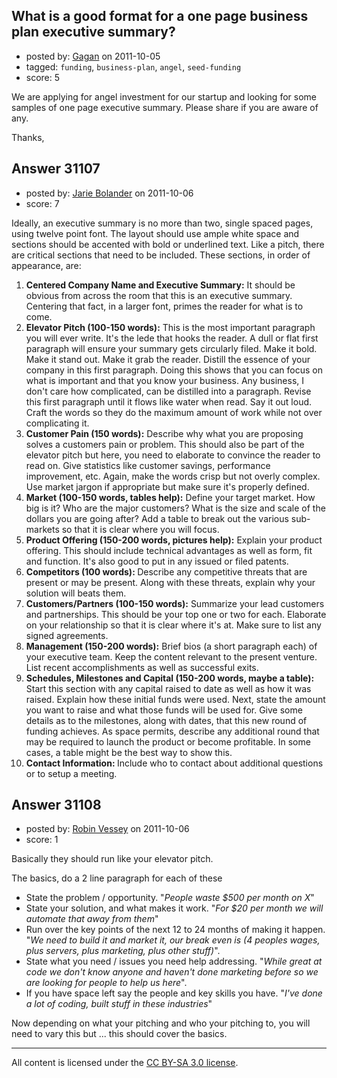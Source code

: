 ## What is a good format for a one page business plan executive summary?

- posted by: [Gagan](https://stackexchange.com/users/-1/12841-gagan) on 2011-10-05
- tagged: `funding`, `business-plan`, `angel`, `seed-funding`
- score: 5

We are applying for angel investment for our startup and looking for some samples of one page executive summary. Please share if you are aware of any.

Thanks,



## Answer 31107

- posted by: [Jarie Bolander](https://stackexchange.com/users/-1/585-jarie-bolander) on 2011-10-06
- score: 7

Ideally, an executive summary is no more than two, single spaced pages, using twelve point font. The layout should use ample white space and sections should be accented with bold or underlined text. Like a pitch, there are critical sections that need to be included. These sections, in order of appearance, are:
<ol>
 <li><strong>Centered Company Name and Executive Summary:</strong> It should be obvious from across the room that this is an executive summary. Centering that fact, in a larger font, primes the reader for what is to come.</li>
 <li><strong>Elevator Pitch (100-150 words):</strong> This is the most important paragraph you will ever write. It's the lede that hooks the reader. A dull or flat first paragraph will ensure your summary gets circularly filed. Make it bold. Make it stand out. Make it grab the reader. Distill the essence of your company in this first paragraph. Doing this shows that you can focus on what is important and that you know your business. Any business, I don't care how complicated, can be distilled into a paragraph. Revise this first paragraph until it flows like water when read. Say it out loud. Craft the words so they do the maximum amount of work while not over complicating it.</li>
 <li><strong>Customer Pain (150 words):</strong> Describe why what you are proposing solves a customers pain or problem. This should also be part of the elevator pitch but here, you need to elaborate to convince the reader to read on. Give statistics like customer savings, performance improvement, etc. Again, make the words crisp but not overly complex. Use market jargon if appropriate but make sure it's properly defined.</li>
 <li><strong>Market (100-150 words, tables help):</strong> Define your target market. How big is it? Who are the major customers? What is the size and scale of the dollars you are going after? Add a table to break out the various sub-markets so that it is clear where you will focus.</li>
 <li><strong>Product Offering (150-200 words, pictures help):</strong> Explain your product offering. This should include technical advantages as well as form, fit and function. It's also good to put in any issued or filed patents.</li>
 <li><strong>Competitors (100 words): </strong>Describe any competitive threats that are present or may be present. Along with these threats, explain why your solution will beats them.</li>
 <li><strong>Customers/Partners (100-150 words):</strong> Summarize your lead customers and partnerships. This should be your top one or two for each. Elaborate on your relationship so that it is clear where it's at. Make sure to list any signed agreements.</li>
 <li><strong>Management (150-200 words):</strong> Brief bios (a short paragraph each) of your executive team. Keep the content relevant to the present venture. List recent accomplishments as well as successful exits.</li>
 <li><strong>Schedules, Milestones and Capital (150-200 words, maybe a table): </strong>Start this section with any capital raised to date as well as how it was raised. Explain how these initial funds were used. Next, state the amount you want to raise and what those funds will be used for. Give some details as to the milestones, along with dates, that this new round of funding achieves. As space permits, describe any additional round that may be required to launch the product or become profitable. In some cases, a table might be the best way to show this.</li>
 <li><strong>Contact Information: </strong>Include who to contact about additional questions or to setup a meeting.</li>
</ol>


## Answer 31108

- posted by: [Robin Vessey](https://stackexchange.com/users/-1/984-robin-vessey) on 2011-10-06
- score: 1

Basically they should run like your elevator pitch.

The basics, do a 2 line paragraph for each of these 

 - State the problem / opportunity. "*People waste $500 per month on X*"
 - State your solution, and what makes it work. "*For $20 per month we will automate that away from them*"
 - Run over the key points of the next 12 to 24 months of making it happen. "*We need to build it and market it, our break even is (4 peoples wages, plus servers, plus marketing, plus other stuff)*".
 - State what you need / issues you need help addressing. "*While great at code we don't know anyone and haven't done marketing before so we are looking for people to help us here*".
 - If you have space left say the people and key skills you have. "*I've done a lot of coding, built stuff in these industries*"

Now depending on what your pitching and who your pitching to, you will need to vary this but ... this should cover the basics.



---

All content is licensed under the [CC BY-SA 3.0 license](https://creativecommons.org/licenses/by-sa/3.0/).
